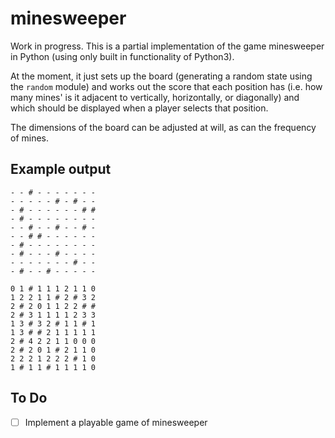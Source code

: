 # minesweeper

Work in progress. This is a partial implementation of the game minesweeper in
Python (using only built in functionality of Python3).

At the moment, it just sets up the board (generating a random state using the
`random` module) and works out the score that each position has (i.e. how
many mines' is it adjacent to vertically, horizontally, or diagonally) and
which should be displayed when a player selects that position.

The dimensions of the board can be adjusted at will, as can the frequency of
mines.

## Example output

```
- - # - - - - - - -
- - - - - # - # - -
- # - - - - - - # #
- # - - - - - - - -
- - # - - # - - # -
- - # # - - - - - -
- # - - - - - - - -
- # - - - # - - - -
- - - - - - - # - -
- # - - # - - - - -

0 1 # 1 1 1 2 1 1 0
1 2 2 1 1 # 2 # 3 2
2 # 2 0 1 1 2 2 # #
2 # 3 1 1 1 1 2 3 3
1 3 # 3 2 # 1 1 # 1
1 3 # # 2 1 1 1 1 1
2 # 4 2 2 1 1 0 0 0
2 # 2 0 1 # 2 1 1 0
2 2 2 1 2 2 2 # 1 0
1 # 1 1 # 1 1 1 1 0
```

## To Do

* [ ] Implement a playable game of minesweeper

